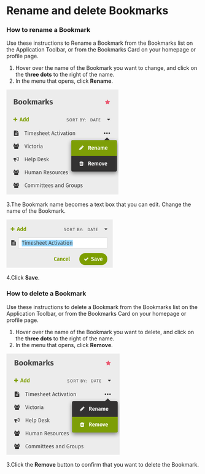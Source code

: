 # Rename and delete Bookmarks



### How to rename a Bookmark

Use these instructions to Rename a Bookmark from the Bookmarks list on the Application Toolbar, or from the Bookmarks Card on your homepage or profile page.

1. Hover over the name of the Bookmark you want to change, and click on the **three dots** to the right of the name.
2. In the menu that opens, click **Rename**.

![](../../../.gitbook/assets/9.png)

3.The Bookmark name becomes a text box that you can edit. Change the name of the Bookmark.

![](../../../.gitbook/assets/10.png)

4.Click **Save**.



### How to delete a Bookmark

Use these instructions to delete a Bookmark from the Bookmarks list on the Application Toolbar, or from the Bookmarks Card on your homepage or profile page.

1. Hover over the name of the Bookmark you want to delete, and click on the **three dots** to the right of the name.
2. In the menu that opens, click **Remove**.

![](../../../.gitbook/assets/11.png)

3.Click the **Remove** button to confirm that you want to delete the Bookmark.

